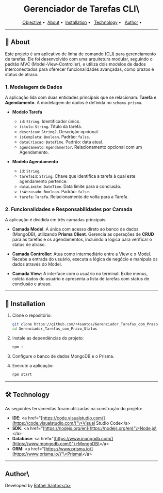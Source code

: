 <h1 align="center">Gerenciador de Tarefas CLI\</h1>

<p align="center">
 <a href="#objective">Objective</a> •
 <a href="#about">About</a> •
 <a href="#installation">Installation</a> • 
 <a href="#technology">Technology</a> • 
 <a href="#author">Author</a> •
</p>

-----

<h2 id="about">📝 About</h2>
Este projeto é um aplicativo de linha de comando (CLI) para gerenciamento de tarefas. Ele foi desenvolvido com uma arquitetura modular, seguindo o padrão MVC (Model-View-Controller), e utiliza dois modelos de dados interconectados para oferecer funcionalidades avançadas, como prazos e status de atraso.

### 1. Modelagem de Dados

A aplicação lida com duas entidades principais que se relacionam: **Tarefa** e **Agendamento**. A modelagem de dados é definida no `schema.prisma`.

  * **Modelo Tarefa**

      * `id`: `String`. Identificador único.
      * `titulo`: `String`. Título da tarefa.
      * `descricao`: `String?`. Descrição opcional.
      * `isCompleta`: `Boolean`. Padrão: `false`.
      * `dataCriacao`: `DateTime`. Padrão: data atual.
      * `agendamento`: `Agendamento?`. Relacionamento opcional com um Agendamento.

  * **Modelo Agendamento**

      * `id`: `String`.
      * `tarefaId`: `String`. Chave que identifica a tarefa à qual este agendamento pertence.
      * `dataLimite`: `DateTime`. Data limite para a conclusão.
      * `isAtrasado`: `Boolean`. Padrão: `false`.
      * `tarefa`: `Tarefa`. Relacionamento de volta para a Tarefa.

### 2\. Funcionalidades e Responsabilidades por Camada

A aplicação é dividida em três camadas principais:

  * **Camada Model**: A única com acesso direto ao banco de dados (MongoDB), utilizando **Prisma Client**. Gerencia as operações de **CRUD** para as tarefas e os agendamentos, incluindo a lógica para verificar o status de atraso.

  * **Camada Controller**: Atua como intermediário entre a View e o Model. Recebe a entrada do usuário, executa a lógica de negócio e manipula os dados através do Model.

  * **Camada View**: A interface com o usuário no terminal. Exibe menus, coleta dados do usuário e apresenta a lista de tarefas com status de conclusão e atraso.

-----

<h2 id="installation">📲 Installation</h2>

1.  Clone o repositório:

    ```bash
    git clone https://github.com/r4santos/Gerenciador_Tarefas_com_Prazo_Status.git
    cd Gerenciador_Tarefas_com_Prazo_Status
    ```

2.  Instale as dependências do projeto:

    ```bash
    npm i
    ```

3.  Configure o banco de dados MongoDB e o Prisma.

4.  Execute a aplicação:

    ```bash
    npm start
    ```

-----

<h2 id="technology">🛠️ Technology</h2>

As seguintes ferramentas foram utilizadas na construção do projeto:

  * **IDE**: \<a href="[https://code.visualstudio.com/](https://code.visualstudio.com/)"\>Visual Studio Code\</a\>
  * **SDK**: \<a href="[https://nodejs.org/en](https://nodejs.org/en)"\>Node.js\</a\>
  * **Database**: \<a href="[https://www.mongodb.com/](https://www.mongodb.com/)"\>MongoDB\</a\>
  * **ORM**: \<a href="[https://www.prisma.io/](https://www.prisma.io/)"\>Prisma\</a\>

-----

<h2 id="author"> Author\</h2>

Developed by <a href="[https://www.linkedin.com/in/rafael-santos-8a0b44313//](https://www.linkedin.com/in/rafael-santos-8a0b44313//)" target="\_blank">Rafael Santos\</a>

